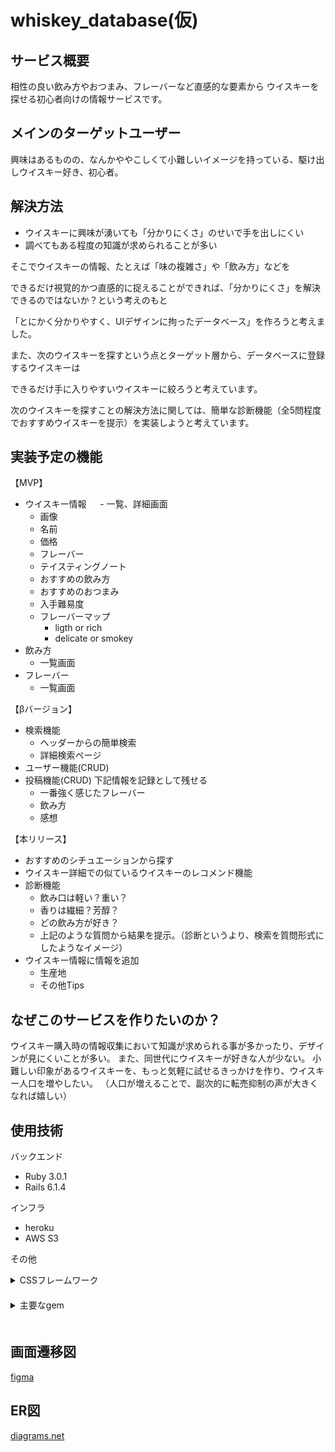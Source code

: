 # whiskey_database(仮)

## サービス概要
相性の良い飲み方やおつまみ、フレーバーなど直感的な要素から
ウイスキーを探せる初心者向けの情報サービスです。

## メインのターゲットユーザー
興味はあるものの、なんかややこしくて小難しいイメージを持っている、駆け出しウイスキー好き、初心者。

## 解決方法
- ウイスキーに興味が湧いても「分かりにくさ」のせいで手を出しにくい
- 調べてもある程度の知識が求められることが多い

そこでウイスキーの情報、たとえば「味の複雑さ」や「飲み方」などを

できるだけ視覚的かつ直感的に捉えることができれば、「分かりにくさ」を解決できるのではないか？という考えのもと

「とにかく分かりやすく、UIデザインに拘ったデータベース」を作ろうと考えました。

また、次のウイスキーを探すという点とターゲット層から、データベースに登録するウイスキーは

できるだけ手に入りやすいウイスキーに絞ろうと考えています。

次のウイスキーを探すことの解決方法に関しては、簡単な診断機能（全5問程度でおすすめウイスキーを提示）を実装しようと考えています。
## 実装予定の機能
【MVP】 
- ウイスキー情報
　 - 一覧、詳細画面 
  - 画像
  - 名前
  - 価格
  - フレーバー
  - テイスティングノート
  - おすすめの飲み方
  - おすすめのおつまみ
  - 入手難易度
  - フレーバーマップ
    - ligth or rich
    - delicate or smokey
- 飲み方
  - 一覧画面
- フレーバー
    - 一覧画面

【βバージョン】
- 検索機能
  - ヘッダーからの簡単検索
  - 詳細検索ページ 
- ユーザー機能(CRUD)
- 投稿機能(CRUD)
  下記情報を記録として残せる
  - 一番強く感じたフレーバー
  - 飲み方
  - 感想

【本リリース】
- おすすめのシチュエーションから探す
- ウイスキー詳細での似ているウイスキーのレコメンド機能
- 診断機能
  - 飲み口は軽い？重い？
  - 香りは繊細？芳醇？
  - どの飲み方が好き？
  - 上記のような質問から結果を提示。（診断というより、検索を質問形式にしたようなイメージ）
- ウイスキー情報に情報を追加
  - 生産地
  - その他Tips

## なぜこのサービスを作りたいのか？
ウイスキー購入時の情報収集において知識が求められる事が多かったり、デザインが見にくいことが多い。
また、同世代にウイスキーが好きな人が少ない。
小難しい印象があるウイスキーを、もっと気軽に試せるきっかけを作り、ウイスキー人口を増やしたい。
（人口が増えることで、副次的に転売抑制の声が大きくなれば嬉しい）

## 使用技術
バックエンド
- Ruby 3.0.1
- Rails 6.1.4

インフラ
- heroku
- AWS S3

その他
<details>
<summary>CSSフレームワーク</summary>
  bootstrap 5
  
  Semantic UI 
</details>　
<details>
<summary>主要なgem</summary>
  seed-fu
  
  sorcery
  
  pundit
  
  pagy
  
  ransack
</details>　
　

## 画面遷移図
[figma](https://www.figma.com/file/BU2M2V8YP45y8itqZujmw2/whiskey_database?node-id=0%3A1)
## ER図
[diagrams.net](https://viewer.diagrams.net/?tags=%7B%7D&highlight=0000ff&edit=_blank&layers=1&nav=1&title=erd.drawio#R7V1dd9q4Fv01rHXngS5s%2BYvHJE3mtum0M016O3NfWAoI8I2xGdskZH79lcE2YAliG1kWljpdU%2FCHsHX20ZaOto564Gax%2FjWEy%2FlvwQR5PX0wWffAx56u66Zl4X%2BSI2%2FpEQ0MtkdmoTvZHtN2Bx7cf1B6MLts5U5QdHBhHARe7C4PD44D30fj%2BOAYDMPg9fCyaeAd%2FuoSzhBx4GEMPfLoT3cSz7dHHd3eHf83cmfz7Jc1a7g9s4DZxembRHM4CV73DoHbHrgJgyDeflqsb5CX1F5WLz8%2Fvf30vjxbv37%2BI%2Fob%2Fri%2Bf%2Fz6n%2F62sLsqt%2BSvECI%2Frl20e%2FW0sBdfVvpfD1Pnbm2iH07YN7ZFv0BvldbXKkJhlL5w%2FJbVIn73ZfIxhk%2FJoesohmGcGhsDAlxj88XQ9VGID2ib754Hl5G7ufzj5oq5602%2BwLdgFWcFZd%2Bup%2B4aTb5vbZ3cjc3%2BBRcWpbdOceEP6cMkp6Hnznz8eYzrI%2FnF62XgJp9uX%2FCBrIyp63k3gReEmzcAExM5E2Pz6GHwjPbOOPoTwDAH1yWrOTXHCwpjtN4DWVrtv6JggeLwDV%2BSnu3bVgqh1In6GaRed4gE2bH5HhpBdiNMvWCWF76zNP6QGruC4U3C8EdtjiskdqH3HXsn9Gcb88%2FjhZdW8%2BvcjdHDEo6TS19xI0I1%2FiQMlo8wnKE4PfCexfzAT34oDpbpDR6aZvc%2BBXEcLDKopLWVF7qpKfMa%2F8V1dzP4YPZM%2FDY3%2BLu2%2B47%2FJpeH8U3gY0Bg5CZlIBjFryiKqVg46T%2FvYyE1PShr%2BaYMbxGG%2F%2F2eqek3zTjcmb6yVQcFqwa4dqfepuWdu5MJ8o%2FAp6TJzNIm27ORrVczUVrYruIqlwY9%2FH4%2BjNF1sPInEWH3%2FDnrQ8EmoIAvFxoKWcO%2FvfY6wj%2Fo%2BrMv2zutNrGyPrTsnrF1w2GJnVLFcQCP0wUCKeLrAgjEaptAhs0aXnT6cEobrOv0kY3w9pDgwwUSGw28GaQ8XKRjEE0j8KMohAeFDNumEE2Xm0O08iGEzpMIIKAAX2AMQ7EBwZtGKiBGOh7RTUUbPGhDKx21bIo3dEvsVoGx0%2BsqVJVXBRmrQgvoemLjgTdLVACMfCzhKJbgwhJm6ywxFLtVYO30KiKVVQUgI1I93fLSttc%2FwIT19yqZuL9%2BguPnWZg8Un%2B8teoVvi6cPf1LN3FzmrgY%2Fn%2Fh8y%2B7%2B%2FGnWfLvOHxbxmgyWkIYRa9BOMl%2BGb%2FJ9se314mNTe6MpeJjx9GsKcbiwlhO24wF5Ap%2FARX%2ByquCDH9F%2BGfFhgNvkqiAF%2FlIwlAkwYMkcj1reyTBNswpPEmUN1HnSYLU7IUoQjEea2yHGqM4eMb1LTQ8uJNGefxIRxoGUKTBhTSMtknDYNs9EJ00MmAr0ugbNIX%2FfixsG46iEckIrZduiCYjGGe3PIW7%2BJUKa7HEoXzkM2CKFUU%2Bx8jHbp182AYwhSefQWkTdZ589HfIhzIRU5h9GeTzLXuffkk%2BJgYZJEsC%2B1O4cL237T24ILhYbk4C3PfHeELeC4rdMSTOHBYSbVYxJkVo%2BnJdOLd9yuSkH4QL6B2efk1rOTlvbJ9zc9JDMa7ifkoz1PsxQuJ%2BSktXm1swXg9Ouv5kg7fk7GDvwTYncUPiR1NcZFa4j%2FILEiI%2F%2FO3920%2FMdyUEkc1xGcPdZ3Ov3idutPRgWueu77l7P4x9Ccb7D1ScIyt0NjYKjlGE33Kvp6H6FWyaGOn6FcBW%2FQo%2BK1jb7lcAtlIe0fsVGbBVv6IPyMVnq5VatFobL9KRhMFWG6ZI4hhJtJ7nwGQbZhCdJDJgK5Lom%2BS6wjDw0L%2BQv1r8IjYouI8nyqNGOqqwyVnXqQdfApUdiW12JJDJ71LqMChyvFyit4%2BJ%2FCBz7rDJ1SYX2G1oPztS7kLnpEei2r6xboNN5jWRLD%2BSXWu4aVQ00mkOKFMaDwogh5tqsFkbLetD2%2B67OFv0lCqOR4ok2nKUi6OR9kef1WmEkiSJL404Dec2EZ1EcugrEnHIuVCVJukMvMhHI%2BQaEUUjXGiEkiiJM42Q%2BZnFbjdYNwu19JzdpBFSzzlB0Th0l7EbKO1%2FXdhIxyZgoNiDD3vQ8iXxpQ8wYLvQQ3S6yLGt%2BALXBdl3cBfJZhlCI4K7WKICZKTjCodtvjVFFUepgpI0ifNIg5zyupNr3sMpb7Wuc4dDToJtp75HiXJ8OVKTILWhIx2HaJR%2BCIZB9IzelJCCqZCin2%2FNdmKbKWoTY%2BhN0Yo2UBtNMelT7NzoHC1FZbo60%2FjSbza1w3%2BlXoUJWFJBmdK4MIHacIolXtaH1j0YOthMuxJliuMCILXpVFtkQlFU8CYTyTee2qFfUYmm9p5ijBj5yERtP9UamVB0FZzJRO1AVSsHb0fJhBRYKWkFA%2BBIyCkqGy8nCqGJK3hziFwJeXNwK8rAdUFGNhfBKp6Ppgh5aqXxeeiRkDdU7iJevEFRWvDmDbnSF%2BXgVryB64IMYqbKCuwHyJ%2FFc0Ue50FIPvLIesKKPBonD0pqCs7kocuVUzcHtyIPXBdk0DKEoRu%2FKc44DzkScobaAYQTZ9A2juLNGXJtApKDW3EGrgtSf7kM3bGaKa8NGQnJQi0D4kUWlHUBvMmCbShSfLKoteyno2RB6ivhAv4T%2BCPP9Z%2FFxgV%2Fyqi86KeTlPHtR3Rz%2F%2BNuvvx08%2Bnb%2FZvzcP%2FpZ99mOzXaEcYgkFKeRI4zBmWXp8YYg25rtr2DlgnjHRudQHun%2BYL%2B3uR6jpQu3MVMPspgCR35GENXjMGHMWj793BmjE5lpanl9rqkjEGuBc8ZYxmiKHJlHGuwRFCXieOr87icPsLXl5voez%2F6%2FPji2H5fKad4LSfnuZ6caurO6qZOAVuuuBS1JkjN1CTEHDF6hW8yp6I5EzXSMUU2EauoonGq4LlanG7rzsqkTkJbkUWfsrJz4kYxNhgKFV2cARz5%2BEJppHjxBc8F4XRbd1YidRLaii%2F6GimQinw4flZUUR8zXaYKepsHKL2ObIyq0lymhmGU5jIPRFXdMDSX4rJXTYFO7NEjQJrL3JEuZ8tQDZCzGrKluQS1OhSdTJ6tAbJHIXFf4my8yJcxG5DJJS6QTAQYiVYnk9Y3DtVAw3uPi08lah%2BGXV2QgmyV5vIcxHSZTKijdjXnxYk5eO4VSo%2FPiN0qMI5G1ZrwunSSoNYEGXlC%2BFndaD6SmirORE2XieJIk9dwfnXFHUe5o%2F2dQnMUyjvsGJa2WocY5QgYyNToaL30IP5ZlRD5DOB0mVTUQIMXWfDcK7Szgwopxw%2FkUGEevI7iYLSAz2i0Cj2xrd1g064GBkebKF0lJ%2BbWtJdVMjQ2DtAlS06s10tOfOlEcKQuyAiAu4AzeWNIZ0NGOrLQLHLomMvvXaSkcGylcHngqKoULj%2FIPpJkkb3MC%2Bw%2FCCCFs8rjQRgpnEXqIGWTwuX4Vz0KzSKVkUoKVx8vEnYnSC3lBZKJAIPR6mTSvhTOalgHKT6VlN8MvvtUQuoipdY3nI0YCcmEVFMqMuFDJjzVcUeeuWF5i%2FhkUn4z%2BM6TSZY0V%2B34zBY40nGKznhvFUUhAovkdF2uHZ9zcCvKwHVBDkbV5NhZkJGOLDSbrZxKkYUYIrkjxpZsfGGXN1LXyUKzyWmwMf61DFfCYoL72KICaOSjC4cMWWxSUykVBVMVRUYLAmkosnDZZUcqBdBQ5C50QRqKISmhkk1DkeNf9SW0oU7AQWko6uNFvm7EsBO56QQYhlYnk%2FY1FENSgSV228G8aVCZ6XZ1QaqplIbiHMR0mUxWLy8zb%2FXP4H%2B3n38fT7%2BAtf6H21f7unJiDp6CCaqlO7Wr676FTuFaLpKg1gQps1PphM5HTZeJ4giLqiSmbXFH%2B0oJbSh7FtOhymK6qwtSd6vUdgyAIyGpDBWHcOKQ1gUUerZPuahNA3PPVxnodrYn58CU2u4syEhHFrpBTpxhHETPyEXR6NWN56OpB1%2BCsBNyCg8%2BIe8ajp9nYVKjGYwnaApXXtwTSW8BCoILMChJNfm4hj3XGJ2YI2tQcPEuvko2WTuvvBxFhm50d4MndnZV82y7upB4B6g2ACVh30ZFV4Xlq9ZFH7pBRl%2FvFF8d8SDFV7pBBmi3I6U3eXZBbgNYEvKW2mREWN5qPUeHnsWcFW%2BV8CDFW7pJRom3IT1FW03iSj7aoqQhjHGbjU028oNYpTVmnNbYzoZQJ5bkAZ2CjRyT7Lmp6WSEFx8hLtvQVEhRdzwATLV%2Bcx0TSvLBrgSAS5ut1ng5S4LAhg%2FKlMaFDsjxsjQdjgbwsj607p7B88gEG%2FyUKo4LgNQwuC0yoURnOZMJJfmg2G0H86ah1hC2m1Rik0PYcbBYJDUoNCb480nl8alEfJK9quIT7nxCiZry5hNSu9SVqGlZs%2BX4V4yi26RYaRUhiUKiDYBGQkZRK705EQhttR5vBiFjm9IxSK0V4B1lEDLaKZ0cpAHcSEgibDcTViRynEQoy%2FV4kwgZ05SORGptsdJNEnHIKKds2owGYCMfhzgqZz4vDimrsmiOQxwyjikbhzjl5TLd5xAysjkJXf959ArVUOQc5MhHIypzCC8a0bW2aSRfUC4xjdRLJtJJGgGUZCKbfTQUhZyBGukoBAxIEfhTEDwvYNiNHVkuKIVIv5hDpF825WFzOUTAQCnE%2Baxt23ni5eQQAYPuSsjZ2VWtyd7VhcQa8zYAJd2iNjBQInRh%2Bar1HCJA6%2B4Ymp1d1VrsHV7IQbZcssM2UCUfaWnkDJEiLUFIq%2FUEIkDrrhSemV1zD1KkBTRSKy%2Bd0rENYEnIWyWCg2gyQ1nUFrfw82AW%2BNC73R3dxnW3QWRc2wewQ%2F7kKgw35r79jgH1GPwG%2FbdeGnnenVpAf%2FJtg7eNudEkAyQuei%2BEa18l%2F23KxW%2F%2BZ3rR5stfyRfMRunXj%2Bv9kx%2Ff0m8kak6FfuOMYo9VYD7RkFRS2UZLG1Csnx8MkQdj92W%2FtJMQ%2Bz1xnt7xLCVFWEXBKhyj9K4dpMiCTK1YUKGkbe0QJWGjwre9y9JeROUnPvpgzuC8603HLDjT9pEZu1aJvYbEdi2tZdcyBXMtreAQw7qeBYaHBVnF2R9GnqUB6gMfe67i5Yb5jmMV36PyDZbGwxOz2pXGE9Hajf%2Fc%2B7x3F%2F62uyn5Us97t1A%2FUekaAGX9PBOICePnfdM4hKlt1vV0o1CSVSyJFYcCu8Bxunn6yYo3WDYPVwSyuSJrUsykMMI4i17ovJm1%2B5tGgX6stJvG2leOPfGxB9Od8663B1w8iwx0d9uzMpLT2iO5bEVqib6sI5jb4vHJ8MNw749TwHjB96p48YfB3h%2B94NMG7VcZe7g5rEaGxeuzAenxlxyceYNlsG0TvjqPy%2BkjfH25ib73o8%2BPL47t90lhoFgtgigxnCw1vjDOWRxo6jWdUdcLvggOitXsZjqjgP74x56yeDlg3BOl%2Bobocc%2B6viHA0K88KxqidWY17DBDa89jjANkOuYH29ljL6ueWxajIKBAisNmvNKsRorF6w3G3ViqWwo%2FH1Gn18ln7FgvJEO1gi2aWxaQWAyXlnW8Iq%2BChuKu%2FWIk9d1oDBF6fadDqRnnXQ90Hs4s%2BgzIJTuzpZd05gzzwnqzxcqbiwUx8uaKkdXC5Yb9jmcWabbi9cDk4cmk6l8sT67mXe%2F7DBDMZ4iYZW0KLBANKG5N0lSQVa8YZK14PWA8p%2F%2F5T%2FjX%2Bual%2F2Uwffj6%2BONr%2F7v23z45eZHmDko0SstOrLYUZzFlPimeNYyUPDD0tZTFObY6Qk6q%2FUuE2MUX%2BXLda%2BekGwm5TJL6xDph%2BK4skixpslrZfy5dnEutCVLKLY0klzlWuqy3pVYNqeu%2BQAJpcJVIUwTCc90i9YlLTMUJ1WYwbhKM0gbrOn2Q8W0fLpDYYOBNIOXRIh2BlIioKgJpgEB4riGkPnGJAJxQbQbjJsEubbCuEwiZHWOConHoLmM38MXGBG8eKQ8a6XgkmzpRvNEsb9B20eFLHFkCDFEbBdbBh%2FIm6jpTUHJSuAs4U4ONuoCRjyVEV2ORNj419yTMbG5xasusK%2FA1C7OsTS0vszT6Ax97ruL11uHC0GZECiWCq0KojdpclTkQbU11XzdPrkOpKXPo64UFF8W12syUfgW5z7tCP5v6XFXfo1FHIqe4BHOkI9p4ewB6p0V4tQV%2Fv6PQxdW6EWo04Jd0rywhoU%2BzsrXpvwUhTl1hEpE7m0iJzcpljWrLU4jrLY2pC377Ed3c%2F7ibLz%2FdfPp2%2F%2BY83H%2F62afsWkf64M6N0p72no%2FR%2BkkEvMrh9yS4TAq2TEa9pGK9F6VqZaHlFBWnJdc9sTImZc%2B5nm5tc9cHmwfdWdX6exVkJ%2FrRpv28wheAwXK9sWN2Hh8b52Ks3UEwnTqDxLV3h6zZ5t9bqze86V1d9W7N3tVtb3jXu3V6V6CX6OasNKHW3fZx0juKeMPDo%2FgQZIeisBSElBEgoTxLBlvuGHpX6YkFHshtWIM2yKRBmRit1QdzniXIPEQbbc5Yo6AdnAB22cgNHTY0uZmCjViwscwCbPRhY7DBX8MgMc%2BuccKvOv8tmKDkiv8D)
